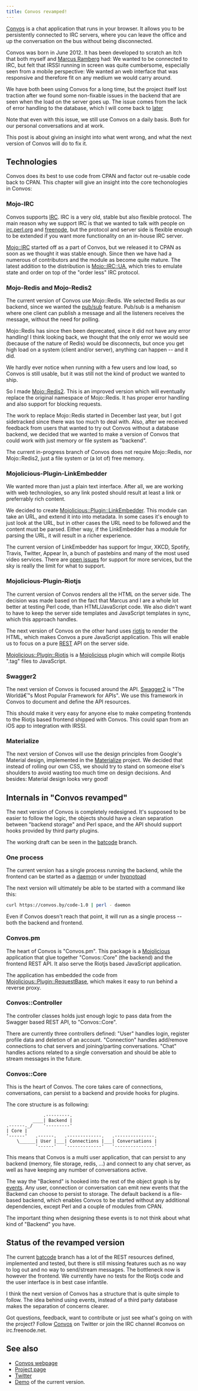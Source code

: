 ```yaml
---
title: Convos revamped!
---
```


[Convos](http://convos.by/) is a chat application that runs in your
browser. It allows you to be persistently connected to IRC servers,
where you can leave the office and up the conversation on the bus
without being disconnected.

Convos was born in June 2012. It has been developed to scratch an itch
that both myself and [Marcus Ramberg](https://twitter.com/marcusramberg)
had: We wanted to be connected to IRC, but felt that IRSSI running in
screen was quite cumbersome, especially seen from a mobile perspective:
We wanted an web interface that was responsive and therefore fit on any
medium we would carry around.

We have both been using Convos for a long time, but the project itself
lost traction after we found some non-fixable issues in the backend that
are seen when the load on the server goes up. The issue comes from the
lack of error handling to the database, which I will come back to
[later](#mojo-redis-and-mojo-redis2)

Note that even with this issue, we still use Convos on a daily basis.
Both for our personal conversations and at work.

This post is about giving an insight into what went wrong, and what the
next version of Convos will do to fix it.

## Technologies

Convos does its best to use code from CPAN and factor out re-usable code
back to CPAN. This chapter will give an insight into the core
techonologies in Convos:

### Mojo-IRC

Convos supports
[IRC](https://en.wikipedia.org/wiki/Internet_Relay_Chat). IRC is a very
old, stable but also flexible protocol. The main reason why we support
IRC is that we wanted to talk with people on
[irc.perl.org](http://www.irc.perl.org/) and
[freenode](http://freenode.net), but the protocol and server side is
flexible enough to be extended if you want more functionality on an
in-house IRC server.

[Mojo::IRC](https://metacpan.org/release/Mojo-IRC) started off as a part
of Convos, but we released it to CPAN as soon as we thought it was
stable enough. Since then we have had a numerous of contributors and the
module as become quite mature. The latest addition to the distribution
is [Mojo::IRC::UA](https://metacpan.org/pod/Mojo::IRC::UA), which tries
to emulate state and order on top of the "order less" IRC protocol.

### Mojo-Redis and Mojo-Redis2

The current version of Convos use Mojo::Redis. We selected Redis as our
backend, since we wanted the [pub/sub](http://redis.io/topics/pubsub)
feature. Pub/sub is a mehanism where one client can publish a message
and all the listeners receives the message, without the need for
polling.

Mojo::Redis has since then been deprecated, since it did not have any
error handling! I think looking back, we thought that the only error we
would see (because of the nature of Redis) would be disconnects, but
once you get high load on a system (client and/or server), anything can
happen -- and it did.

We hardly ever notice when running with a few users and low load, so
Convos is still usable, but it was still not the kind of product we
wanted to ship.

So I made [Mojo::Redis2](https://metacpan.org/release/Mojo-Redis2). This
is an improved version which will eventually replace the original
namespace of Mojo::Redis. It has proper error handling and also support
for blocking requests.

The work to replace Mojo::Redis started in December last year, but I got
sidetracked since there was too much to deal with. Also, after we
received feedback from users that wanted to try out Convos without a
database backend, we decided that we wanted to make a version of Convos
that could work with just memory or file system as "backend".

The current in-progress branch of Convos does not require Mojo::Redis,
nor Mojo::Redis2, just a file system or (a lot of) free memory.

### Mojolicious-Plugin-LinkEmbedder

We wanted more than just a plain text interface. After all, we are
working with web technologies, so any link posted should result at least
a link or preferrably rich content.

We decided to create
[Mojolicious::Plugin::LinkEmbedder](https://metacpan.org/release/Mojolicious-Plugin-LinkEmbedder).
This module can take an URL, and extend it into into metadata. In some
cases it's enough to just look at the URL, but in other cases the URL
need to be followed and the content must be parsed. Either way, if the
LinkEmbedder has a module for parsing the URL, it will result in a
richer experience.

The current version of LinkEmbedder has support for Imgur, XKCD,
Spotify, Travis, Twitter, Appear In, a bunch of pastebins and many of
the most used video services. There are [open
issues](https://github.com/jhthorsen/mojolicious-plugin-linkembedder/issues)
for support for more services, but the sky is really the limit for what
to support.

### Mojolicious-Plugin-Riotjs

The current version of Convos renders all the HTML on the server side.
The decision was made based on the fact that Marcus and I are a whole
lot better at testing Perl code, than HTML/JavaScript code. We also
didn't want to have to keep the server side templates and JavaScript
templates in sync, which this approach handles.

The next version of Convos on the other hand uses
[riotjs](http://riotjs.com) to render the HTML, which makes Convos a
pure JavaScript application. This will enable us to focus on a pure
[REST](#swagger2_and_json-validator) API on the server side.

[Mojolicious::Plugin::Riotjs](https://metacpan.org/pod/Mojolicious::Plugin::Riotjs)
is a [Mojolicious](http://mojolicious.org) plugin which will compile
Riotjs ".tag" files to JavaScript.

### Swagger2

The next version of Convos is focused around the API.
[Swagger2](http://thorsen.pm/blog/2015-07-05-mojolicious-swagger2)
is "The Worldâ€™s Most Popular Framework for APIs". We use this
framework in Convos to document and define the API resources.

This should make it very easy for anyone else to make competing
frontends to the Riotjs based frontend shipped with Convos. This could
span from an iOS app to integration with IRSSI.

### Materialize

The next version of Convos will use the design principles from Google's
Material design, implemented in the
[Materialize](http://materializecss.com/) project. We decided that
instead of rolling our own CSS, we should try to stand on someone else's
shoulders to avoid wasting too much time on design decisions. And
besides: Material design looks very good!

## Internals in "Convos revamped"

The next version of Convos is completely redesigned. It's supposed to be
easier to follow the logic, the objects should have a clean separation
between "backend storage" and Perl space, and the API should support
hooks provided by third party plugins.

The working draft can be seen in the
[batcode](https://github.com/Nordaaker/convos/tree/batcode) branch.

### One process

The current version has a single process running the backend, while the
frontend can be started as a
[daemon](https://metacpan.org/pod/Mojolicious::Command::daemon) or under
[hypnotoad](https://metacpan.org/pod/distribution/Mojolicious/script/hypnotoad)

The next version will ultimately be able to be started with a command
like this:

```bash
curl https://convos.by/code-1.0 | perl - daemon
```

Even if Convos doesn't reach that point, it will run as a single process
-- both the backend and frontend.

### Convos.pm

The heart of Convos is "Convos.pm". This package is a
[Mojolicious](https://metacpan.org/pod/Mojolicious) application that
glue together "Convos::Core" (the backend) and the frontend REST API. It
also serve the Riotjs based JavaScript application.

The application has embedded the code from
[Mojolicious::Plugin::RequestBase](https://metacpan.org/pod/Mojolicious::Plugin::RequestBase),
which makes it easy to run behind a reverse proxy.

### Convos::Controller

The controller classes holds just enough logic to pass data from the
Swagger based REST API, to "Convos::Core".

There are currently three controllers defined: "User" handles login,
register profile data and deletion of an account. "Connection" handles
add/remove connections to chat servers and joining/parting
conversations. "Chat" handles actions related to a single conversation
and should be able to stream messages in the future.

### Convos::Core

This is the heart of Convos. The core takes care of connections,
conversations, can persist to a backend and provide hooks for plugins.

The core structure is as following:

                  .---------.
              ____| Backend |
    .------._/    '---------'
    | Core |
    '------'   .------.   .-------------.   .---------------.
        \______| User |___| Connections |___| Conversations |
               '------'   '-------------'   '---------------'

This means that Convos is a multi user application, that can persist to
any backend (memory, file storage, redis, ...) and connect to any chat
server, as well as have keeping any number of conversations active.

The way the "Backend" is hooked into the rest of the object graph is by
[events](https://metacpan.org/pod/Mojo::EventEmitter). Any user,
connection or conversation can emit new events that the Backend can
choose to persist to storage. The default backend is a file-based
backend, which enables Convos to be started without any additional
dependencies, except Perl and a couple of modules from CPAN.

The important thing when designing these events is to not think about
what kind of "Backend" you have.

## Status of the revamped version

The current [batcode](https://github.com/Nordaaker/convos/tree/batcode)
branch has a lot of the REST resources defined, implemented and tested,
but there is still missing features such as no way to log out and no way
to send/stream messages. The bottleneck now is however the frontend. We
currently have no tests for the Riotjs code and the user interface is in
best case infantile.

I think the next version of Convos has a structure that is quite simple
to follow. The idea behind using events, instead of a third party
database makes the separation of concerns clearer.

Got questions, feedback, want to contribute or just see what's going on
with the project? Follow [Convos](http://twitter.com/convosby) on
Twitter or join the IRC channel #convos on irc.freenode.net.

## See also

-   [Convos webpage](http://convos.by/)
-   [Project page](https://github.com/Nordaaker/convos)
-   [Twitter](https://twitter.com/convosby)
-   [Demo](http://demo.convos.by) of the current version.
